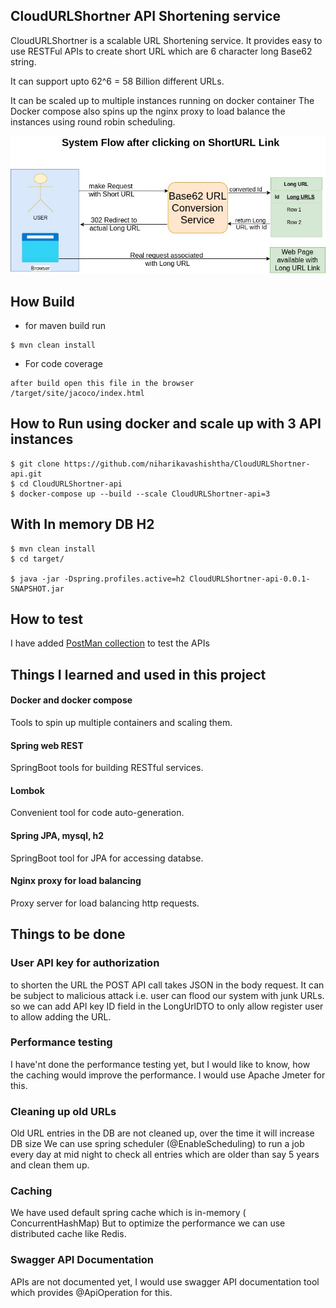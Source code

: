 ## CloudURLShortner API Shortening service

CloudURLShortner is a scalable URL Shortening service. It provides easy to use RESTFul APIs to create short URL which are 6 character long Base62 string.

It can support upto 62^6 = 58 Billion different URLs.

It can be scaled up to multiple instances running on docker container
The Docker compose also spins up the nginx proxy to load balance the instances
using round robin scheduling.

![Flow](Images/CloudURLShortner.png)

## How Build

* for maven build run

```
$ mvn clean install
```

* For code coverage

```
after build open this file in the browser
/target/site/jacoco/index.html

```


## How to Run using docker and scale up with 3 API instances

```
$ git clone https://github.com/niharikavashishtha/CloudURLShortner-api.git
$ cd CloudURLShortner-api
$ docker-compose up --build --scale CloudURLShortner-api=3

```

## With In memory DB H2
```
$ mvn clean install
$ cd target/

$ java -jar -Dspring.profiles.active=h2 CloudURLShortner-api-0.0.1-SNAPSHOT.jar

```

## How to test
I have added [PostMan collection](./POSTMAN.json) to test the APIs

## Things I learned and used in this project

#### Docker and docker compose
Tools to spin up multiple containers and scaling them.
#### Spring web REST
SpringBoot tools for building RESTful services.
#### Lombok
Convenient tool for code auto-generation.
#### Spring JPA, mysql, h2
SpringBoot tool for JPA for accessing databse.
#### Nginx proxy for load balancing
Proxy server for load balancing http requests.

## Things to be done

### User API key for authorization 
to shorten the URL the POST API call takes JSON in the body request. It can be subject to malicious 
attack i.e. user can flood our system with junk URLs. so we can add API key ID field in the 
LongUrlDTO to only allow register user to allow adding the URL.

### Performance testing
I have'nt done the performance testing yet, but I would like to know, how the
caching would improve the performance. I would use Apache Jmeter for this.

### Cleaning up old URLs
Old URL entries in the DB are not cleaned up, over the time it will increase DB size
We can use spring scheduler (@EnableScheduling) to run a job every day at mid night to check all entries
which are older than say 5 years and clean them up.

### Caching
We have used default spring cache which is in-memory ( ConcurrentHashMap)
But to optimize the performance we can use distributed cache like Redis.

### Swagger API Documentation
APIs are not documented yet, I would use swagger API documentation tool which provides 
@ApiOperation for this.

